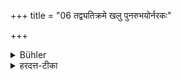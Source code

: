 +++
title = "06 तद्व्यतिक्रमे खलु पुनरुभयोर्नरकः"

+++

<details><summary>Bühler</summary>

6. If the (marriage vow) is transgressed, both (husband and wife) certainly go to hell.
</details>

<details><summary>हरदत्त-टीका</summary>

## सूत्रम्
तद्व्यतिक्रमे खलु पुनरुभयोर्नरकः ॥६॥  
### प्रस्तावः
पाणिरन्यो भवतु, को दोषः ?  
### टिप्पनी
तस्य पाणेर्व्यतिक्रमे उभयोर्दम्पत्योः नरको भवति । खलु पुनरिति प्रसिद्धिद्योतकौ निपातौ । अतः पत्याऽपि न स पाणिस्त्याज्यः यः पूर्वं गृहीतः । भार्ययापि न स पाणिस्त्याज्यो येन पूर्वमात्मानः पाणिर्गृहीतः॥६॥
</details>

